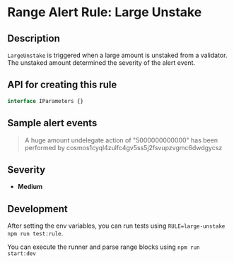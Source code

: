 # Range Alert Rule: Large Unstake

## Description

`LargeUnstake` is triggered when a large amount is unstaked from a validator.
The unstaked amount determined the severity of the alert event.

## API for creating this rule

```typescript
interface IParameters {}
```

## Sample alert events

> A huge amount undelegate action of "5000000000000" has been performed by cosmos1cyql4zulfc4gv5ss5j2fsvupzvgmc6dwdgycsz

## Severity

- **Medium**

## Development

After setting the env variables, you can run tests using `RULE=large-unstake npm run test:rule`.

You can execute the runner and parse range blocks using `npm run start:dev`
